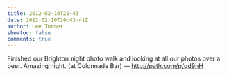 ```yaml
---
title: 2012-02-10T20-43
date: 2012-02-10T20:43:41Z
author: Lee Turner
showtoc: false
comments: true
---
```


Finished our Brighton night photo walk and looking at all our photos over a beer. Amazing night. (at Colonnade Bar) — http://path.com/p/qd9nH


